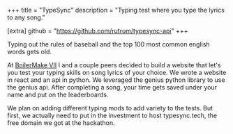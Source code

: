 +++
title = "TypeSync"
description = "Typing test where you type the lyrics to any song."

[extra]
github = "https://github.com/rutrum/typesync-api"
+++

Typing out the rules of baseball and the top 100 most common english words gets old.

<!-- more -->

At [BoilerMake VII](https://boilermake.org/) I and a couple peers decided to build a website that let's you test your typing skills on song lyrics of your choice.  We wrote a website in react and an api in python.  We leveraged the genius python library to use the genius api.  After completing a song, your time gets saved under your name and put on the leaderboards.

We plan on adding different typing mods to add variety to the tests.  But first, we actually need to put in the investment to host typesync.tech, the free domain we got at the hackathon.
